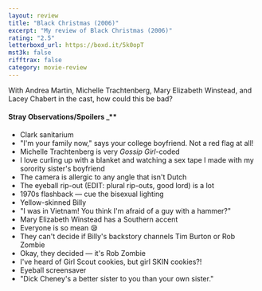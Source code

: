 ```yaml
---
layout: review
title: "Black Christmas (2006)"
excerpt: "My review of Black Christmas (2006)"
rating: "2.5"
letterboxd_url: https://boxd.it/5k0opT
mst3k: false
rifftrax: false
category: movie-review
---
```


With Andrea Martin, Michelle Trachtenberg, Mary Elizabeth Winstead, and Lacey Chabert in the cast, how could this be bad?

#### Stray Observations/Spoilers \_\*\*</b>

- Clark sanitarium
- "I'm your family now," says your college boyfriend. Not a red flag at all!
- Michelle Trachtenberg is very <i>Gossip Girl</i>-coded
- I love curling up with a blanket and watching a sex tape I made with my sorority sister's boyfriend
- The camera is allergic to any angle that isn't Dutch
- The eyeball rip-out (EDIT: plural rip-outs, good lord) is a lot
- 1970s flashback — cue the bisexual lighting
- Yellow-skinned Billy
- "I was in Vietnam! You think I'm afraid of a guy with a hammer?"
- Mary Elizabeth Winstead has a Southern accent
- Everyone is so mean 😪
- They can't decide if Billy's backstory channels Tim Burton or Rob Zombie
- Okay, they decided — it's Rob Zombie
- I've heard of Girl Scout cookies, but girl SKIN cookies?!
- Eyeball screensaver
- "Dick Cheney's a better sister to you than your own sister."
